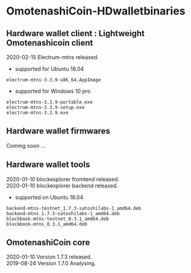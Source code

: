 # OmotenashiCoin-HDwalletbinaries

## Hardware wallet client : Lightweight Omotenashicoin client
2020-02-15 Electrum-mtns released. 
* supported for Ubuntu 18.04 
```
electrum-mtns-3.3.9-x86_64.AppImage
```

* supported for Windows 10 pro
```
electrum-mtns-3.3.9-portable.exe
electrum-mtns-3.3.9-setup.exe
electrum-mtns-3.3.9.exe
```

## Hardware wallet firmwares
Coming soon ...

## Hardware wallet tools
2020-01-10 blockexplorer fromtend released.   
2020-01-10 blockexplorer backend released.  

* supported on Ubuntu 18.04
```
backend-mtns-testnet_1.7.3-satoshilabs-1_amd64.deb
backend-mtns_1.7.3-satoshilabs-1_amd64.deb
blockbook-mtns-testnet_0.3.1_amd64.deb
blockbook-mtns_0.3.1_amd64.deb
```

## OmotenashiCoin core 
2020-01-10 Version 1.7.3 released.  
2019-08-24 Version 1.7.0 Analysing.
